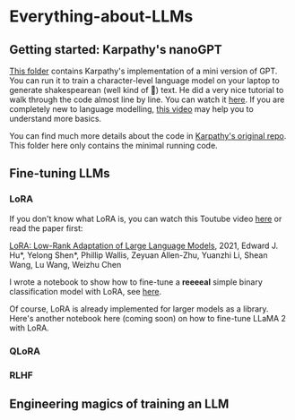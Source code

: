 # Everything-about-LLMs

## Getting started: Karpathy's nanoGPT
[This folder](./karpathys_gpt) contains Karpathy's implementation of a mini version of GPT. 
You can run it to train a character-level language model on your laptop to generate shakespearean (well kind of :see_no_evil:) text.
He did a very nice tutorial to walk through the code almost line by line. 
You can watch it [here](https://www.youtube.com/watch?v=kCc8FmEb1nY).
If you are completely new to language modelling, [this video](https://www.youtube.com/watch?v=PaCmpygFfXo) may help you to understand more basics.

You can find much more details about the code in [Karpathy's original repo](https://github.com/karpathy/nanoGPT/tree/master#install). 
This folder here only contains the minimal running code. 


## Fine-tuning LLMs
### LoRA

If you don't know what LoRA is, you can watch this Toutube video [here](https://www.youtube.com/watch?v=dA-NhCtrrVE) or
read the paper first: 

[LoRA: Low-Rank Adaptation of Large Language Models](https://arxiv.org/abs/2106.09685), 2021,
Edward J. Hu*, Yelong Shen*, Phillip Wallis, Zeyuan Allen-Zhu, Yuanzhi Li, Shean Wang, Lu Wang, Weizhu Chen

I wrote a notebook to show how to fine-tune a **reeeeal** simple binary classification model with LoRA, see [here](./LoRA.ipynb).

Of course, LoRA is already implemented for larger models as a library.  Here's another notebook here (coming soon) on how to fine-tune LLaMA 2 with LoRA.

### QLoRA

### RLHF

## Engineering magics of training an LLM